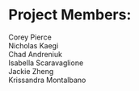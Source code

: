 # Project Members:
Corey Pierce <br />
Nicholas Kaegi <br />
Chad Andreniuk <br />
Isabella Scaravaglione <br />
Jackie Zheng <br />
Krissandra Montalbano <br />
